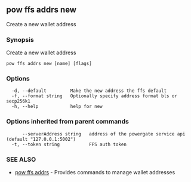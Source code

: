 ## pow ffs addrs new

Create a new wallet address

### Synopsis

Create a new wallet address

```
pow ffs addrs new [name] [flags]
```

### Options

```
  -d, --default         Make the new address the ffs default
  -f, --format string   Optionally specify address format bls or secp256k1
  -h, --help            help for new
```

### Options inherited from parent commands

```
      --serverAddress string   address of the powergate service api (default "127.0.0.1:5002")
  -t, --token string           FFS auth token
```

### SEE ALSO

* [pow ffs addrs](pow_ffs_addrs.md)	 - Provides commands to manage wallet addresses

